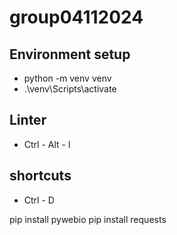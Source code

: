 # group04112024

## Environment setup
-  python -m venv venv
- .\venv\Scripts\activate

## Linter
- Ctrl - Alt - l

## shortcuts
- Ctrl - D

pip install pywebio
pip install requests
